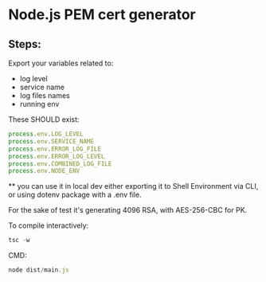 # Node.js PEM cert generator

## Steps:

Export your variables related to:
- log level
- service name
- log files names
- running env

These SHOULD exist:

```typescript
process.env.LOG_LEVEL
process.env.SERVICE_NAME
process.env.ERROR_LOG_FILE
process.env.ERROR_LOG_LEVEL
process.env.COMBINED_LOG_FILE
process.env.NODE_ENV
```
** you can use it in local dev either exporting it to Shell Environment via CLI,
or using dotenv package with a .env file.

For the sake of test it's generating 4096 RSA,
with AES-256-CBC for PK.

To compile interactively:
```typescript
tsc -w
```

CMD:
```typescript
node dist/main.js
```

